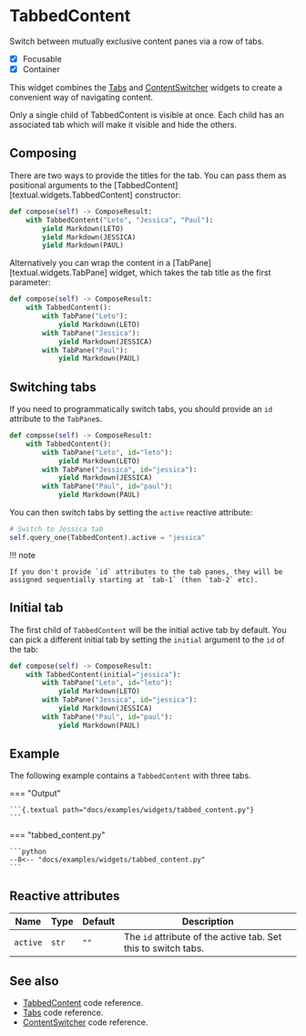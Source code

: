 # TabbedContent

Switch between mutually exclusive content panes via a row of tabs.

- [x] Focusable
- [x] Container

This widget combines the [Tabs](../widgets/tabs.md) and [ContentSwitcher](../widgets/content_switcher.md) widgets to create a convenient way of navigating content.

Only a single child of TabbedContent is visible at once.
Each child has an associated tab which will make it visible and hide the others.

## Composing

There are two ways to provide the titles for the tab.
You can pass them as positional arguments to the [TabbedContent][textual.widgets.TabbedContent] constructor:

```python
def compose(self) -> ComposeResult:
    with TabbedContent("Leto", "Jessica", "Paul"):
        yield Markdown(LETO)
        yield Markdown(JESSICA)
        yield Markdown(PAUL)
```

Alternatively you can wrap the content in a [TabPane][textual.widgets.TabPane] widget, which takes the tab title as the first parameter:

```python
def compose(self) -> ComposeResult:
    with TabbedContent():
        with TabPane("Leto"):
            yield Markdown(LETO)
        with TabPane("Jessica"):
            yield Markdown(JESSICA)
        with TabPane("Paul"):
            yield Markdown(PAUL)
```

## Switching tabs

If you need to programmatically switch tabs, you should provide an `id` attribute to the `TabPane`s.

```python
def compose(self) -> ComposeResult:
    with TabbedContent():
        with TabPane("Leto", id="leto"):
            yield Markdown(LETO)
        with TabPane("Jessica", id="jessica"):
            yield Markdown(JESSICA)
        with TabPane("Paul", id="paul"):
            yield Markdown(PAUL)
```

You can then switch tabs by setting the `active` reactive attribute:

```python
# Switch to Jessica tab
self.query_one(TabbedContent).active = "jessica"
```

!!! note

    If you don't provide `id` attributes to the tab panes, they will be assigned sequentially starting at `tab-1` (then `tab-2` etc).

## Initial tab

The first child of `TabbedContent` will be the initial active tab by default. You can pick a different initial tab by setting the `initial` argument to the `id` of the tab:

```python
def compose(self) -> ComposeResult:
    with TabbedContent(initial="jessica"):
        with TabPane("Leto", id="leto"):
            yield Markdown(LETO)
        with TabPane("Jessica", id="jessica"):
            yield Markdown(JESSICA)
        with TabPane("Paul", id="paul"):
            yield Markdown(PAUL)
```

## Example

The following example contains a `TabbedContent` with three tabs.

=== "Output"

    ```{.textual path="docs/examples/widgets/tabbed_content.py"}
    ```

=== "tabbed_content.py"

    ```python
    --8<-- "docs/examples/widgets/tabbed_content.py"
    ```

## Reactive attributes

| Name     | Type  | Default | Description                                                    |
| -------- | ----- | ------- | -------------------------------------------------------------- |
| `active` | `str` | `""`    | The `id` attribute of the active tab. Set this to switch tabs. |


## See also

- [TabbedContent](../api/tabbed_content.md) code reference.
- [Tabs](../api/tabs.md) code reference.
- [ContentSwitcher](../api/content_switcher.md) code reference.

